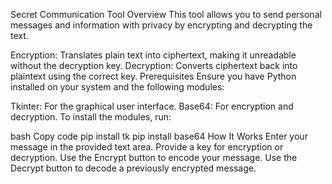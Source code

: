 Secret Communication Tool
Overview
This tool allows you to send personal messages and information with privacy by encrypting and decrypting the text.

Encryption: Translates plain text into ciphertext, making it unreadable without the decryption key.
Decryption: Converts ciphertext back into plaintext using the correct key.
Prerequisites
Ensure you have Python installed on your system and the following modules:

Tkinter: For the graphical user interface.
Base64: For encryption and decryption.
To install the modules, run:

bash
Copy code
pip install tk
pip install base64
How It Works
Enter your message in the provided text area.
Provide a key for encryption or decryption.
Use the Encrypt button to encode your message.
Use the Decrypt button to decode a previously encrypted message.
